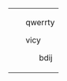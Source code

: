 
<html>
<head>
<title>
vaibahv
</title>
</head>
<body>
<table backgroundcolor="blue">
 <ol>
 <td>
  <ul>qwerrty</ul>
  <ul>vicy</>
  <ul>bdij</ul>
  </td>
  </ol>
  </body>
  </html>
